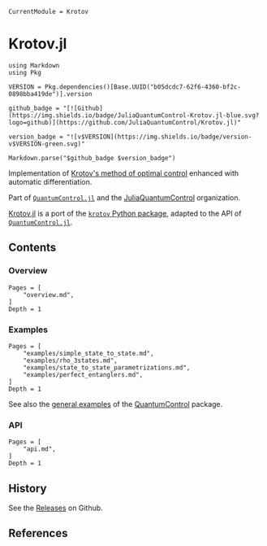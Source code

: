 ```@meta
CurrentModule = Krotov
```

# Krotov.jl

```@eval
using Markdown
using Pkg

VERSION = Pkg.dependencies()[Base.UUID("b05dcdc7-62f6-4360-bf2c-0898bba419de")].version

github_badge = "[![Github](https://img.shields.io/badge/JuliaQuantumControl-Krotov.jl-blue.svg?logo=github)](https://github.com/JuliaQuantumControl/Krotov.jl)"

version_badge = "![v$VERSION](https://img.shields.io/badge/version-v$VERSION-green.svg)"

Markdown.parse("$github_badge $version_badge")
```

Implementation of [Krotov's method of optimal control](https://arxiv.org/abs/1008.5126) enhanced with automatic differentiation.

Part of [`QuantumControl.jl`](https://github.com/JuliaQuantumControl/QuantumControl.jl#readme) and the [JuliaQuantumControl](https://github.com/JuliaQuantumControl) organization.

[Krotov.jl](https://github.com/JuliaQuantumControl/Krotov.jl) is a port of the [`krotov` Python package](https://github.com/qucontrol/krotov#readme), adapted to the API  of [`QuantumControl.jl`](https://github.com/JuliaQuantumControl/QuantumControl.jl#readme).


## Contents

### Overview

```@contents
Pages = [
    "overview.md",
]
Depth = 1
```

### Examples

```@contents
Pages = [
    "examples/simple_state_to_state.md",
    "examples/rho_3states.md",
    "examples/state_to_state_parametrizations.md",
    "examples/perfect_entanglers.md",
]
Depth = 1
```

See also the [general examples](https://juliaquantumcontrol.github.io/QuantumControl.jl/stable/examples/) of the [QuantumControl](https://juliaquantumcontrol.github.io/QuantumControl.jl/stable/) package.


### API

```@contents
Pages = [
    "api.md",
]
Depth = 1
```

## History

See the [Releases](https://github.com/JuliaQuantumControl/Krotov.jl/releases) on Github.

## References

```@bibliography
```
